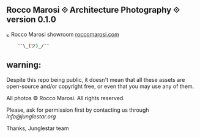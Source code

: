 ## Rocco Marosi ⟐ Architecture Photography ⟐ version 0.1.0

⟀ Rocco Marosi showroom [roccomarosi.com](http://roccomarosi.com)

```sh
	¯¯\_(ツ)_/¯¯ 
```
## warning:

Despite this repo being public, it doesn't mean that all these assets are open-source and/or copyright free, or even that you may use any of them.

All photos © Rocco Marosi. All rights reserved.

Please, ask for permission first by contacting us through _info@junglestar.org_

Thanks, Junglestar team
